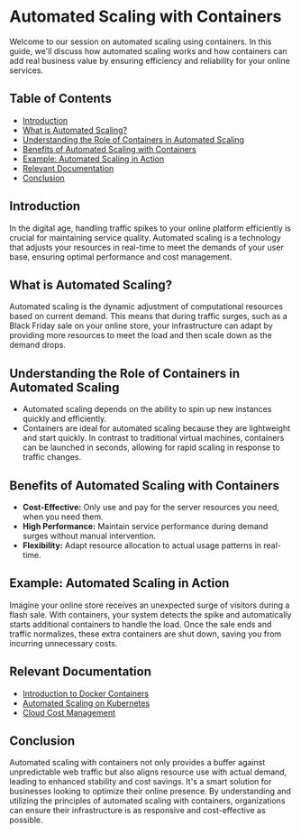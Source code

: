 # Automated Scaling with Containers

Welcome to our session on automated scaling using containers. In this guide, we'll discuss how automated scaling works and how containers can add real business value by ensuring efficiency and reliability for your online services.

## Table of Contents

- [Introduction](#introduction)
- [What is Automated Scaling?](#what-is-automated-scaling)
- [Understanding the Role of Containers in Automated Scaling](#understanding-the-role-of-containers-in-automated-scaling)
- [Benefits of Automated Scaling with Containers](#benefits-of-automated-scaling-with-containers)
- [Example: Automated Scaling in Action](#example-automated-scaling-in-action)
- [Relevant Documentation](#relevant-documentation)
- [Conclusion](#conclusion)

## Introduction

In the digital age, handling traffic spikes to your online platform efficiently is crucial for maintaining service quality. Automated scaling is a technology that adjusts your resources in real-time to meet the demands of your user base, ensuring optimal performance and cost management.

## What is Automated Scaling?

Automated scaling is the dynamic adjustment of computational resources based on current demand. This means that during traffic surges, such as a Black Friday sale on your online store, your infrastructure can adapt by providing more resources to meet the load and then scale down as the demand drops.

## Understanding the Role of Containers in Automated Scaling

- Automated scaling depends on the ability to spin up new instances quickly and efficiently.
- Containers are ideal for automated scaling because they are lightweight and start quickly. In contrast to traditional virtual machines, containers can be launched in seconds, allowing for rapid scaling in response to traffic changes.

## Benefits of Automated Scaling with Containers

- **Cost-Effective:** Only use and pay for the server resources you need, when you need them.
- **High Performance:** Maintain service performance during demand surges without manual intervention.
- **Flexibility:** Adapt resource allocation to actual usage patterns in real-time.

## Example: Automated Scaling in Action

Imagine your online store receives an unexpected surge of visitors during a flash sale. With containers, your system detects the spike and automatically starts additional containers to handle the load. Once the sale ends and traffic normalizes, these extra containers are shut down, saving you from incurring unnecessary costs.

## Relevant Documentation

- [Introduction to Docker Containers](https://www.docker.com/resources/what-container)
- [Automated Scaling on Kubernetes](https://kubernetes.io/docs/tasks/run-application/horizontal-pod-autoscale/)
- [Cloud Cost Management](https://cloud.google.com/solutions/cost-management)

## Conclusion

Automated scaling with containers not only provides a buffer against unpredictable web traffic but also aligns resource use with actual demand, leading to enhanced stability and cost savings. It's a smart solution for businesses looking to optimize their online presence. By understanding and utilizing the principles of automated scaling with containers, organizations can ensure their infrastructure is as responsive and cost-effective as possible.

